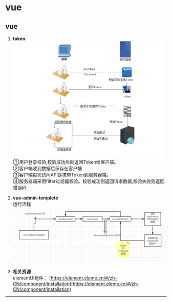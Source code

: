 # vue

## vue
1. **token**    
![avatar](../images/8-token.png)  
①用户登录校验,校验成功后就返回Token给客户端。  
②客户端收到数据后保存在客户端  
③客户端每次访问API是携带Token到服务器端。  
④服务器端采用filter过滤器校验。校验成功则返回请求数据,校验失败则返回错误码  

2. **vue-admin-templete**  
运行流程
![avatar](../images/8-vue-admin-templete.png)

3. **相关资源**  
elementUI组件： [https://element.eleme.cn/#/zh-CN/component/installation](https://element.eleme.cn/#/zh-CN/component/installation)  

* * * * * * * * * * * * * * * * 
